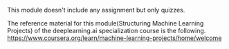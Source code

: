 This module doesn't include any assignment but only quizzes.

The reference material for this module(Structuring Machine Learning Projects) of the deeplearning.ai specialization course is the following.
https://www.coursera.org/learn/machine-learning-projects/home/welcome
